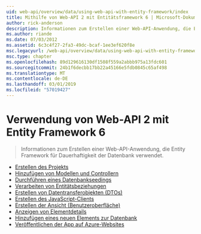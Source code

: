 ```yaml
---
uid: web-api/overview/data/using-web-api-with-entity-framework/index
title: Mithilfe von Web-API 2 mit Entitätsframework 6 | Microsoft-Dokumentation
author: rick-anderson
description: Informationen zum Erstellen einer Web-API-Anwendung, die Entity Framework für Dauerhaftigkeit der Datenbank verwendet.
ms.author: riande
ms.date: 07/03/2012
ms.assetid: 6c3c4f27-2fa3-49dc-bcaf-1ee3ef620f8e
msc.legacyurl: /web-api/overview/data/using-web-api-with-entity-framework
msc.type: chapter
ms.openlocfilehash: 89d129616130df1508f559a2abbb975a13fdc601
ms.sourcegitcommit: 24b1f6decbb17bb22a45166e5fdb0845c65af498
ms.translationtype: MT
ms.contentlocale: de-DE
ms.lasthandoff: 03/01/2019
ms.locfileid: "57019427"
---
```

<a name="using-web-api-2-with-entity-framework-6"></a>Verwendung von Web-API 2 mit Entity Framework 6
====================
> Informationen zum Erstellen einer Web-API-Anwendung, die Entity Framework für Dauerhaftigkeit der Datenbank verwendet.


- [Erstellen des Projekts](part-1.md)
- [Hinzufügen von Modellen und Controllern](part-2.md)
- [Durchführen eines Datenbankseedings](part-3.md)
- [Verarbeiten von Entitätsbeziehungen](part-4.md)
- [Erstellen von Datentransferobjekten (DTOs)](part-5.md)
- [Erstellen des JavaScript-Clients](part-6.md)
- [Erstellen der Ansicht (Benutzeroberfläche)](part-7.md)
- [Anzeigen von Elementdetails](part-8.md)
- [Hinzufügen eines neuen Elements zur Datenbank](part-9.md)
- [Veröffentlichen der App auf Azure-Websites](part-10.md)
